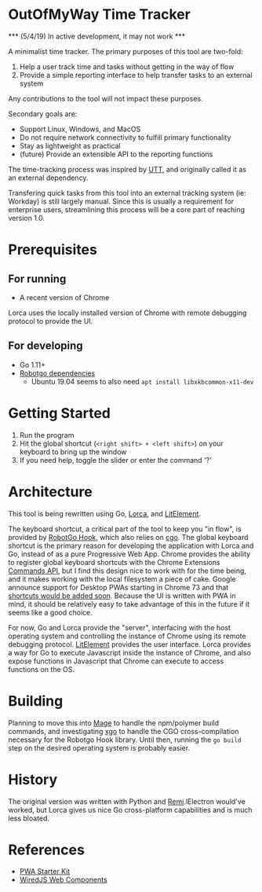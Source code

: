# OutOfMyWay Time Tracker

*** (5/4/19) In active development, it may not work ***

A minimalist time tracker.  The primary purposes of this tool are two-fold:

1. Help a user track time and tasks without getting in the way of flow
2. Provide a simple reporting interface to help transfer tasks to an external system

Any contributions to the tool will not impact these purposes.

Secondary goals are:

* Support Linux, Windows, and MacOS
* Do not require network connectivity to fulfill primary functionality
* Stay as lightweight as practical
* (future) Provide an extensible API to the reporting functions

The time-tracking process was inspired by [UTT](https://github.com/larose/utt), and originally called it as an external dependency.

Transfering quick tasks from this tool into an external tracking system (ie: Workday) is still largely manual. Since this is usually a requirement for enterprise users, streamlining this process will be a core part of reaching version 1.0.

# Prerequisites

## For running

* A recent version of Chrome

Lorca uses the locally installed version of Chrome with remote debugging protocol to provide the UI.

## For developing

* Go 1.11+
* [Robotgo dependencies](https://github.com/go-vgo/robotgo#requirements)
    * Ubuntu 19.04 seems to also need `apt install libxkbcommon-x11-dev`


# Getting Started

1. Run the program
2. Hit the global shortcut (`<right shift> + <left shift>`) on your keyboard to bring up the window
3. If you need help, toggle the slider or enter the command '?'

# Architecture

This tool is being rewritten using Go, [Lorca](https://github.com/zserge/lorca), and [LitElement](https://lit-element.polymer-project.org/).

The keyboard shortcut, a critical part of the tool to keep you "in flow", is provided by [RobotGo Hook](https://github.com/robotn/gohook/), which also relies on [cgo](https://golang.org/cmd/cgo/).  The global keyboard shortcut is the primary reason for developing the application with Lorca and Go, instead of as a pure Progressive Web App.  Chrome provides the ability to register global keyboard shortcuts with the Chrome Extensions [Commands API](https://developer.chrome.com/extensions/commands), but I find this design nice to work with for the time being, and it makes working with the local filesystem a piece of cake.  Google announce support for Desktop PWAs starting in Chrome 73 and that [shortcuts would be added soon](https://developers.google.com/web/progressive-web-apps/desktop#whats_next).  Because the UI is written with PWA in mind, it should be relatively easy to take advantage of this in the future if it seems like a good choice.

For now, Go and Lorca provide the "server", interfacing with the host operating system and controlling the instance of Chrome using its remote debugging protocol.  [LitElement](https://lit-element.polymer-project.org/) provides the user interface.  Lorca provides a way for Go to execute Javascript inside the instance of Chrome, and also expose functions in Javascript that Chrome can execute to access functions on the OS.

# Building

Planning to move this into [Mage](https://github.com/magefile/mage) to handle the npm/polymer build commands, and investigating [xgo](https://github.com/karalabe/xgo) to handle the CGO cross-compilation necessary for the Robotgo Hook library.  Until then, running the `go build` step on the desired operating system is probably easier.

# History

The original version was written with Python and [Remi](https://github.com/dddomodossola/remi/tree/master/remi).lElectron would've worked, but Lorca gives us nice Go cross-platform capabilities and is much less bloated.

# References

* [PWA Starter Kit](https://github.com/Polymer/pwa-starter-kit)
* [WiredJS Web Components](https://wiredjs.com)
